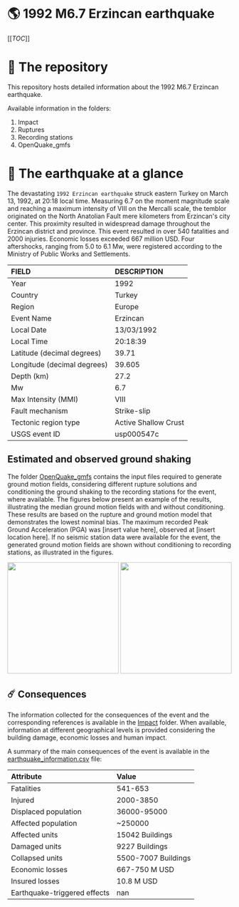 # 🌎 1992 M6.7 Erzincan earthquake
[[_TOC_]]

# 📂 The repository

This repository hosts detailed information about the 1992 M6.7 Erzincan earthquake.

Available information in the folders:

1. Impact
2. Ruptures
3. Recording stations
4. OpenQuake_gmfs


# 🚀 The earthquake at a glance 

The devastating `1992 Erzincan earthquake` struck eastern Turkey on March 13, 1992, at 20:18 local time. Measuring 6.7 on the moment magnitude scale and reaching a maximum intensity of VIII on the Mercalli scale, the temblor originated on the North Anatolian Fault mere kilometers from Erzincan's city center. This proximity resulted in widespread damage throughout the Erzincan district and province. This event resulted in over 540 fatalities and 2000 injuries. Economic losses exceeded 667 million USD. Four aftershocks, ranging from 5.0 to 6.1 Mw, were registered according to the Ministry of Public Works and Settlements.

| FIELD | DESCRIPTION |
|:-------|:-------------|
| Year | 1992 |
| Country | Turkey |
| Region | Europe |
| Event Name | Erzincan |
| Local Date | 13/03/1992 |
| Local Time | 20:18:39 |
| Latitude (decimal degrees) | 39.71 |
| Longitude (decimal degrees) | 39.605 |
| Depth (km) | 27.2 |
| Mw | 6.7 |
| Max Intensity (MMI) | VIII |
| Fault mechanism | Strike-slip |
| Tectonic region type | Active Shallow Crust |
| USGS event ID | usp000547c |

## Estimated and observed ground shaking

The folder [OpenQuake_gmfs](./OpenQuake_gmfs/) contains the input files required to generate ground motion fields, considering different rupture solutions and conditioning the ground shaking to the recording stations for the event, where available. The figures below present an example of the results, illustrating the median ground motion fields with and without conditioning. These results are based on the rupture and ground motion model that demonstrates the lowest nominal bias. The maximum recorded Peak Ground Acceleration (PGA) was [insert value here], observed at [insert location here]. If no seismic station data were available for the event, the generated ground motion fields are shown without conditioning to recording stations, as illustrated in the figures.

<img src="./4_OpenQuake_gmfs/median_gmf_stations_none.png" height="250">
<img src="./4_OpenQuake_gmfs/median_gmf_stations_all.png" height="250">

## ☄️ Consequences

The information collected for the consequences of the event and the corresponding references is available in the [Impact](./Impact) folder. When available, information at different geographical levels is provided considering the building damage, economic losses and human impact.

A summary of the main consequences of the event is available in the [earthquake_information.csv](./earthquake_information.csv) file:

| Attribute | Value |
|:-------|:-------------|
| Fatalities | 541-653 |
| Injured | 2000-3850 |
| Displaced population | 36000-95000 |
| Affected population | ~250000 |
| Affected units | 15042 Buildings |
| Damaged units | 9227 Buildings |
| Collapsed units | 5500-7007 Buildings |
| Economic losses | 667-750 M USD |
| Insured losses | 10.8 M USD |
| Earthquake-triggered effects | nan |